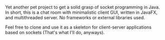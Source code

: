 Yet another pet project to get a solid grasp of socket programming in Java.
In short, this is a chat room with minimalistic client GUI, written in JavaFX, and multithreaded server.
No frameworks or external libraries used.

Feel free to clone and use it as a skeleton for client-server applications based on sockets (That's what I'll do, anyways).
